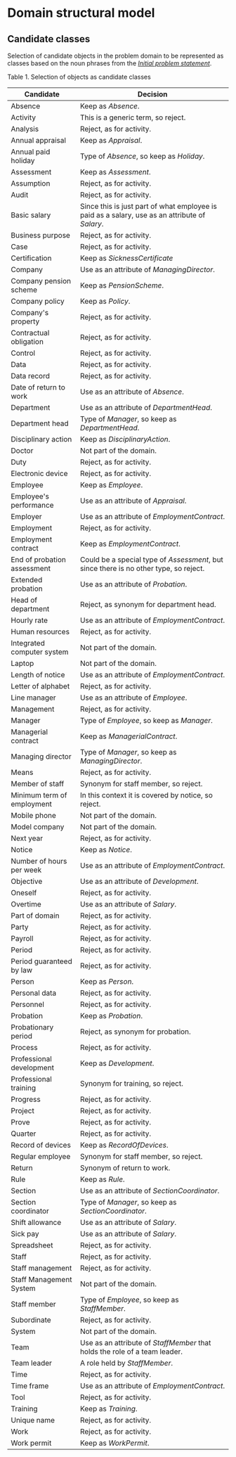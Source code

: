 # Domain structural model

## Candidate classes

Selection of candidate objects in the problem domain to be represented as classes based on the noun phrases from the _[Initial problem statement](./initial_problem_statement.md)_.

Table 1. Selection of objects as candidate classes

| Candidate                   | Decision                                                                                       |
| --------------------------- | ---------------------------------------------------------------------------------------------- |
| Absence                     | Keep as _Absence_.                                                                             |
| Activity                    | This is a generic term, so reject.                                                             |
| Analysis                    | Reject, as for activity.                                                                       |
| Annual appraisal            | Keep as _Appraisal_.                                                                           |
| Annual paid holiday         | Type of _Absence_, so keep as _Holiday_.                                                       |
| Assessment                  | Keep as _Assessment_.                                                                          |
| Assumption                  | Reject, as for activity.                                                                       |
| Audit                       | Reject, as for activity.                                                                       |
| Basic salary                | Since this is just part of what employee is paid as a salary, use as an attribute of _Salary_. |
| Business purpose            | Reject, as for activity.                                                                       |
| Case                        | Reject, as for activity.                                                                       |
| Certification               | Keep as _SicknessCertificate_                                                                  |
| Company                     | Use as an attribute of _ManagingDirector_.                                                     |
| Company pension scheme      | Keep as _PensionScheme_.                                                                       |
| Company policy              | Keep as _Policy_.                                                                              |
| Company's property          | Reject, as for activity.                                                                       |
| Contractual obligation      | Reject, as for activity.                                                                       |
| Control                     | Reject, as for activity.                                                                       |
| Data                        | Reject, as for activity.                                                                       |
| Data record                 | Reject, as for activity.                                                                       |
| Date of return to work      | Use as an attribute of _Absence_.                                                              |
| Department                  | Use as an attribute of _DepartmentHead_.                                                       |
| Department head             | Type of _Manager_, so keep as _DepartmentHead_.                                                |
| Disciplinary action         | Keep as _DisciplinaryAction_.                                                                  |
| Doctor                      | Not part of the domain.                                                                        |
| Duty                        | Reject, as for activity.                                                                       |
| Electronic device           | Reject, as for activity.                                                                       |
| Employee                    | Keep as _Employee_.                                                                            |
| Employee's performance      | Use as an attribute of _Appraisal_.                                                            |
| Employer                    | Use as an attribute of _EmploymentContract_.                                                   |
| Employment                  | Reject, as for activity.                                                                       |
| Employment contract         | Keep as _EmploymentContract_.                                                                  |
| End of probation assessment | Could be a special type of _Assessment_, but since there is no other type, so reject.          |
| Extended probation          | Use as an attribute of _Probation_.                                                            |
| Head of department          | Reject, as synonym for department head.                                                        |
| Hourly rate                 | Use as an attribute of _EmploymentContract_.                                                   |
| Human resources             | Reject, as for activity.                                                                       |
| Integrated computer system  | Not part of the domain.                                                                        |
| Laptop                      | Not part of the domain.                                                                        |
| Length of notice            | Use as an attribute of _EmploymentContract_.                                                   |
| Letter of alphabet          | Reject, as for activity.                                                                       |
| Line manager                | Use as an attribute of _Employee_.                                                             |
| Management                  | Reject, as for activity.                                                                       |
| Manager                     | Type of _Employee_, so keep as _Manager_.                                                      |
| Managerial contract         | Keep as _ManagerialContract_.                                                                  |
| Managing director           | Type of _Manager_, so keep as _ManagingDirector_.                                              |
| Means                       | Reject, as for activity.                                                                       |
| Member of staff             | Synonym for staff member, so reject.                                                           |
| Minimum term of employment  | In this context it is covered by notice, so reject.                                            |
| Mobile phone                | Not part of the domain.                                                                        |
| Model company               | Not part of the domain.                                                                        |
| Next year                   | Reject, as for activity.                                                                       |
| Notice                      | Keep as _Notice_.                                                                              |
| Number of hours per week    | Use as an attribute of _EmploymentContract_.                                                   |
| Objective                   | Use as an attribute of _Development_.                                                          |
| Oneself                     | Reject, as for activity.                                                                       |
| Overtime                    | Use as an attribute of _Salary_.                                                               |
| Part of domain              | Reject, as for activity.                                                                       |
| Party                       | Reject, as for activity.                                                                       |
| Payroll                     | Reject, as for activity.                                                                       |
| Period                      | Reject, as for activity.                                                                       |
| Period guaranteed by law    | Reject, as for activity.                                                                       |
| Person                      | Keep as _Person_.                                                                              |
| Personal data               | Reject, as for activity.                                                                       |
| Personnel                   | Reject, as for activity.                                                                       |
| Probation                   | Keep as _Probation_.                                                                           |
| Probationary period         | Reject, as synonym for probation.                                                              |
| Process                     | Reject, as for activity.                                                                       |
| Professional development    | Keep as _Development_.                                                                         |
| Professional training       | Synonym for training, so reject.                                                               |
| Progress                    | Reject, as for activity.                                                                       |
| Project                     | Reject, as for activity.                                                                       |
| Prove                       | Reject, as for activity.                                                                       |
| Quarter                     | Reject, as for activity.                                                                       |
| Record of devices           | Keep as _RecordOfDevices_.                                                                     |
| Regular employee            | Synonym for staff member, so reject.                                                           |
| Return                      | Synonym of return to work.                                                                     |
| Rule                        | Keep as _Rule_.                                                                                |
| Section                     | Use as an attribute of _SectionCoordinator_.                                                   |
| Section coordinator         | Type of _Manager_, so keep as _SectionCoordinator_.                                            |
| Shift allowance             | Use as an attribute of _Salary_.                                                               |
| Sick pay                    | Use as an attribute of _Salary_.                                                               |
| Spreadsheet                 | Reject, as for activity.                                                                       |
| Staff                       | Reject, as for activity.                                                                       |
| Staff management            | Reject, as for activity.                                                                       |
| Staff Management System     | Not part of the domain.                                                                        |
| Staff member                | Type of _Employee_, so keep as _StaffMember_.                                                  |
| Subordinate                 | Reject, as for activity.                                                                       |
| System                      | Not part of the domain.                                                                        |
| Team                        | Use as an attribute of _StaffMember_ that holds the role of a team leader.                     |
| Team leader                 | A role held by _StaffMember_.                                                                  |
| Time                        | Reject, as for activity.                                                                       |
| Time frame                  | Use as an attribute of _EmploymentContract_.                                                   |
| Tool                        | Reject, as for activity.                                                                       |
| Training                    | Keep as _Training_.                                                                            |
| Unique name                 | Reject, as for activity.                                                                       |
| Work                        | Reject, as for activity.                                                                       |
| Work permit                 | Keep as _WorkPermit_.                                                                          |
